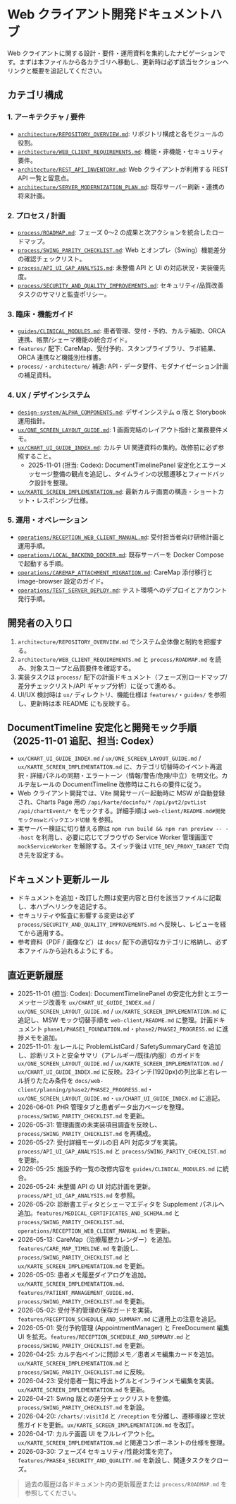 # Web クライアント開発ドキュメントハブ

Web クライアントに関する設計・要件・運用資料を集約したナビゲーションです。まずは本ファイルから各カテゴリへ移動し、更新時は必ず該当セクションへリンクと概要を追記してください。

## カテゴリ構成

### 1. アーキテクチャ / 要件
- [`architecture/REPOSITORY_OVERVIEW.md`](architecture/REPOSITORY_OVERVIEW.md): リポジトリ構成と各モジュールの役割。
- [`architecture/WEB_CLIENT_REQUIREMENTS.md`](architecture/WEB_CLIENT_REQUIREMENTS.md): 機能・非機能・セキュリティ要件。
- [`architecture/REST_API_INVENTORY.md`](architecture/REST_API_INVENTORY.md): Web クライアントが利用する REST API 一覧と留意点。
- [`architecture/SERVER_MODERNIZATION_PLAN.md`](architecture/SERVER_MODERNIZATION_PLAN.md): 既存サーバー刷新・連携の将来計画。

### 2. プロセス / 計画
- [`process/ROADMAP.md`](process/ROADMAP.md): フェーズ 0〜2 の成果と次アクションを統合したロードマップ。
- [`process/SWING_PARITY_CHECKLIST.md`](process/SWING_PARITY_CHECKLIST.md): Web とオンプレ（Swing）機能差分の確認チェックリスト。
- [`process/API_UI_GAP_ANALYSIS.md`](process/API_UI_GAP_ANALYSIS.md): 未整備 API と UI の対応状況・実装優先度。
- [`process/SECURITY_AND_QUALITY_IMPROVEMENTS.md`](process/SECURITY_AND_QUALITY_IMPROVEMENTS.md): セキュリティ/品質改善タスクのサマリと監査ポリシー。

### 3. 臨床・機能ガイド
- [`guides/CLINICAL_MODULES.md`](guides/CLINICAL_MODULES.md): 患者管理、受付・予約、カルテ補助、ORCA 連携、帳票/シェーマ機能の統合ガイド。
- `features/` 配下: CareMap、受付予約、スタンプライブラリ、ラボ結果、ORCA 連携など機能別仕様書。
- `process/`・`architecture/` 補遺: API・データ要件、モダナイゼーション計画の補足資料。

### 4. UX / デザインシステム
- [`design-system/ALPHA_COMPONENTS.md`](design-system/ALPHA_COMPONENTS.md): デザインシステム α 版と Storybook 運用指針。
- [`ux/ONE_SCREEN_LAYOUT_GUIDE.md`](ux/ONE_SCREEN_LAYOUT_GUIDE.md): 1 画面完結のレイアウト指針と業務要件メモ。
- [`ux/CHART_UI_GUIDE_INDEX.md`](ux/CHART_UI_GUIDE_INDEX.md): カルテ UI 関連資料の集約。改修前に必ず参照すること。
  - 2025-11-01 (担当: Codex): DocumentTimelinePanel 安定化とエラーメッセージ整備の観点を追記し、タイムラインの状態遷移とフィードバック設計を整理。
- [`ux/KARTE_SCREEN_IMPLEMENTATION.md`](ux/KARTE_SCREEN_IMPLEMENTATION.md): 最新カルテ画面の構造・ショートカット・レスポンシブ仕様。

### 5. 運用・オペレーション
- [`operations/RECEPTION_WEB_CLIENT_MANUAL.md`](operations/RECEPTION_WEB_CLIENT_MANUAL.md): 受付担当者向け研修計画と運用手順。
- [`operations/LOCAL_BACKEND_DOCKER.md`](operations/LOCAL_BACKEND_DOCKER.md): 既存サーバーを Docker Compose で起動する手順。
- [`operations/CAREMAP_ATTACHMENT_MIGRATION.md`](operations/CAREMAP_ATTACHMENT_MIGRATION.md): CareMap 添付移行と image-browser 設定のガイド。
- [`operations/TEST_SERVER_DEPLOY.md`](operations/TEST_SERVER_DEPLOY.md): テスト環境へのデプロイとアカウント発行手順。

## 開発者の入り口
1. `architecture/REPOSITORY_OVERVIEW.md` でシステム全体像と制約を把握する。
2. `architecture/WEB_CLIENT_REQUIREMENTS.md` と `process/ROADMAP.md` を読み、対象スコープと品質要件を確認する。
3. 実装タスクは `process/` 配下の計画ドキュメント（フェーズ別ロードマップ/差分チェックリスト/API ギャップ分析）に従って進める。
4. UI/UX 検討時は `ux/` ディレクトリ、機能仕様は `features/`・`guides/` を参照し、更新時は本 README にも反映する。

## DocumentTimeline 安定化と開発モック手順（2025-11-01 追記、担当: Codex）
- `ux/CHART_UI_GUIDE_INDEX.md` / `ux/ONE_SCREEN_LAYOUT_GUIDE.md` / `ux/KARTE_SCREEN_IMPLEMENTATION.md` に、カテゴリ切替時のイベント再選択・詳細パネルの同期・エラートーン（情報/警告/危険/中立）を明文化。カルテ左レールの DocumentTimeline 改修時はこれらの要件に従う。
- Web クライアント開発では、Vite 開発サーバー起動時に MSW が自動登録され、Charts Page 用の `/api/karte/docinfo/*` `/api/pvt2/pvtList` `/api/chartEvent/*` をモックする。詳細手順は `web-client/README.md#開発モックmswとバックエンド切替` を参照。
- 実サーバー検証に切り替える際は `npm run build && npm run preview -- --host` を利用し、必要に応じてブラウザの Service Worker 管理画面で `mockServiceWorker` を解除する。スイッチ後は `VITE_DEV_PROXY_TARGET` で向き先を設定する。

## ドキュメント更新ルール
- ドキュメントを追加・改訂した際は変更内容と日付を該当ファイルに記載し、本ハブへリンクを追記する。
- セキュリティや監査に影響する変更は必ず `process/SECURITY_AND_QUALITY_IMPROVEMENTS.md` へ反映し、レビューを経てから適用する。
- 参考資料（PDF / 画像など）は `docs/` 配下の適切なカテゴリに格納し、必ず本ファイルから辿れるようにする。

## 直近更新履歴
- 2025-11-01 (担当: Codex): DocumentTimelinePanel の安定化方針とエラーメッセージ改善を `ux/CHART_UI_GUIDE_INDEX.md` / `ux/ONE_SCREEN_LAYOUT_GUIDE.md` / `ux/KARTE_SCREEN_IMPLEMENTATION.md` に追記し、MSW モック切替手順を `web-client/README.md` に整理。計画ドキュメント `phase1/PHASE1_FOUNDATION.md`・`phase2/PHASE2_PROGRESS.md` に進捗メモを追加。
- 2025-11-01: 左レールに ProblemListCard / SafetySummaryCard を追加し、診断リストと安全サマリ（アレルギー/既往/内服）のガイドを `ux/ONE_SCREEN_LAYOUT_GUIDE.md` / `ux/KARTE_SCREEN_IMPLEMENTATION.md` / `ux/CHART_UI_GUIDE_INDEX.md` に反映。23インチ(1920px)の列比率と右レール折りたたみ条件を `docs/web-client/planning/phase2/PHASE2_PROGRESS.md`・`ux/ONE_SCREEN_LAYOUT_GUIDE.md`・`ux/CHART_UI_GUIDE_INDEX.md` に追記。
- 2026-06-01: PHR 管理タブと患者データ出力ページを整理。`process/SWING_PARITY_CHECKLIST.md` を更新。
- 2026-05-31: 管理画面の未実装項目調査を反映し、`process/SWING_PARITY_CHECKLIST.md` を再構成。
- 2026-05-27: 受付詳細モーダルの旧 API 対応タブを実装。`process/API_UI_GAP_ANALYSIS.md` と `process/SWING_PARITY_CHECKLIST.md` を更新。
- 2026-05-25: 施設予約一覧の改修内容を `guides/CLINICAL_MODULES.md` に統合。
- 2026-05-24: 未整備 API の UI 対応計画を更新。`process/API_UI_GAP_ANALYSIS.md` を参照。
- 2026-05-20: 診断書エディタとシェーマエディタを Supplement パネルへ追加。`features/MEDICAL_CERTIFICATES_AND_SCHEMA.md` と `process/SWING_PARITY_CHECKLIST.md`、`operations/RECEPTION_WEB_CLIENT_MANUAL.md` を更新。
- 2026-05-13: CareMap（治療履歴カレンダー）を追加。`features/CARE_MAP_TIMELINE.md` を新設し、`process/SWING_PARITY_CHECKLIST.md` と `ux/KARTE_SCREEN_IMPLEMENTATION.md` を更新。
- 2026-05-05: 患者メモ履歴ダイアログを追加。`ux/KARTE_SCREEN_IMPLEMENTATION.md`、`features/PATIENT_MANAGEMENT_GUIDE.md`、`process/SWING_PARITY_CHECKLIST.md` を更新。
- 2026-05-02: 受付予約管理の保存ガードを実装。`features/RECEPTION_SCHEDULE_AND_SUMMARY.md` に運用上の注意を追記。
- 2026-05-01: 受付予約管理 (AppointmentManager) と FreeDocument 編集 UI を拡充。`features/RECEPTION_SCHEDULE_AND_SUMMARY.md` と `process/SWING_PARITY_CHECKLIST.md` を更新。
- 2026-04-25: カルテ右ペインに問診メモ／患者メモ編集カードを追加。`ux/KARTE_SCREEN_IMPLEMENTATION.md` と `process/SWING_PARITY_CHECKLIST.md` に反映。
- 2026-04-23: 受付患者一覧に呼出トグルとインラインメモ編集を実装。`ux/KARTE_SCREEN_IMPLEMENTATION.md` を更新。
- 2026-04-21: Swing 版との差分チェックリストを整備。`process/SWING_PARITY_CHECKLIST.md` を新設。
- 2026-04-20: `/charts/:visitId` と `/reception` を分離し、遷移導線と空状態ガイドを更新。`ux/KARTE_SCREEN_IMPLEMENTATION.md` を改訂。
- 2026-04-17: カルテ画面 UI をフルレイアウト化。`ux/KARTE_SCREEN_IMPLEMENTATION.md` と関連コンポーネントの仕様を整理。
- 2026-03-30: フェーズ4 セキュリティ/性能対策を完了。`features/PHASE4_SECURITY_AND_QUALITY.md` を新設し、関連タスクをクローズ。

> 過去の履歴は各ドキュメント内の更新履歴または `process/ROADMAP.md` を参照してください。
